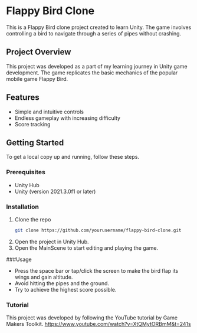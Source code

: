 # Flappy Bird Clone

This is a Flappy Bird clone project created to learn Unity. The game involves controlling a bird to navigate through a series of pipes without crashing.

## Project Overview

This project was developed as a part of my learning journey in Unity game development. The game replicates the basic mechanics of the popular mobile game Flappy Bird.

## Features

- Simple and intuitive controls
- Endless gameplay with increasing difficulty
- Score tracking

## Getting Started

To get a local copy up and running, follow these steps.

### Prerequisites

- Unity Hub
- Unity (version 2021.3.0f1 or later)

### Installation

1. Clone the repo
   ```sh
   git clone https://github.com/yourusername/flappy-bird-clone.git
2. Open the project in Unity Hub.
3. Open the MainScene to start editing and playing the game.
   
###Usage
- Press the space bar or tap/click the screen to make the bird flap its wings and gain altitude.
- Avoid hitting the pipes and the ground.
- Try to achieve the highest score possible.

### Tutorial
This project was developed by following the YouTube tutorial by Game Makers Toolkit.
https://www.youtube.com/watch?v=XtQMytORBmM&t=241s
